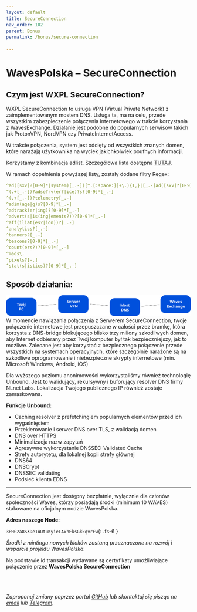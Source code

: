 ```yaml
---
layout: default
title: SecureConnection
nav_order: 102
parent: Bonus
permalink: /bonus/secure-connection

---
```


# WavesPolska – SecureConnection

## Czym jest WXPL SecureConnection?

WXPL SecureConnection to usługa VPN (Virtual Private Network) z zaimplementowanym mostem DNS. Usługa ta, ma na celu, przede wszystkim zabezpieczenie połączenia internetowego w trakcie korzystania z WavesExchange. Działanie jest podobne do popularnych serwisów takich jak ProtonVPN, NordVPN czy PrivateInternetAccess.

W trakcie połączenia, system jest odcięty od wszystkich znanych domen, które narażają użytkownika na wyciek jakichkolwiek poufnych informacji.

Korzystamy z kombinacja adlist. Szczegółowa lista dostępna [TUTAJ](https://github.com/wxpl/wxpl.github.io/blob/main/docs/wxpl-sc-adlist.txt).

W ramach dopełnienia powyższej listy, zostały dodane filtry Regex:
```yaml
^ad([sxv]?[0-9]*|system)[_.-]([^.[:space:]]+\.){1,}|[_.-]ad([sxv]?[0-9]*|system)[_.-]
^(.+[_.-])?adse?rv(er?|ice)?s?[0-9]*[_.-]
^(.+[_.-])?telemetry[_.-]
^adim(age|g)s?[0-9]*[_.-]
^adtrack(er|ing)?[0-9]*[_.-]
^advert(s|is(ing|ements?))?[0-9]*[_.-]
^aff(iliat(es?|ion))?[_.-]
^analytics?[_.-]
^banners?[_.-]
^beacons?[0-9]*[_.-]
^count(ers?)?[0-9]*[_.-]
^mads\.
^pixels?[-.]
^stat(s|istics)?[0-9]*[_.-]
```

## Sposób działania:

![](/images/wxpl-secureconnection.svg)
W momencie nawiązania połączenia z Serwerem SecureConnection, twoje połączenie internetowe jest przepuszczane w całości przez bramkę, która korzysta z DNS-bridge blokującego blisko trzy miliony szkodliwych domen, aby Internet odbierany przez Twój komputer był tak bezpieczniejszy, jak to możliwe. Zalecane jest aby korzystać z bezpiecznego połączenie przede wszystkich na systemach operacyjnych, które szczególnie narażone są na szkodliwe oprogramowanie i niebezpieczne skrypty internetowe (min. Microsoft Windows, Android, iOS)

Dla wyższego poziomu anonimowości wykorzystaliśmy również technologię Unbound. Jest to walidujący, rekursywny i buforujący resolver DNS firmy NLnet Labs. Lokalizacja Twojego publicznego IP również zostaje zamaskowana.

**Funkcje Unbound:**

- Caching resolver z prefetchingiem popularnych elementów przed ich wygaśnięciem
- Przekierowanie i serwer DNS over TLS, z walidacją domen
- DNS over HTTPS
- Minimalizacja nazw zapytań
- Agresywne wykorzystanie DNSSEC-Validated Cache
- Strefy autorytetu, dla lokalnej kopii strefy głównej
- DNS64
- DNSCrypt
- DNSSEC validating
- Podsieć klienta EDNS

---

SecureConnection jest dostępny bezpłatnie, wyłącznie dla członów społeczności Waves, którzy posiadają środki (minimum 10 WAVES) stakowane na oficjalnym nodzie WavesPolska.

**Adres naszego Node:**

```3PHG2a8SXDe1uUtuKyieLAxhEksGkkqvrEw```{: .fs-6 }

*Środki z mintingu nowych bloków zostaną przeznaczone na rozwój i wsparcie projektu WavesPolska.*

Na podstawie id transakcji wydawane są certyfikaty umożliwiające połączenie przez **WavesPolska SecureConnection**

\
\
\
*Zaproponuj zmiany poprzez portal [GitHub](https://github.com/wxpl/wxpl.github.io) lub skontaktuj się pisząc na [email](mailto:contact@wxpl.club) lub [Telegram](https://t.me/waves_polska).*
